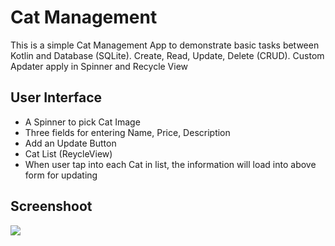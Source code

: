 # Cat Management

This is a simple Cat Management App to demonstrate basic tasks between Kotlin and Database (SQLite). Create, Read, Update, Delete (CRUD). Custom Apdater apply in Spinner and Recycle View

## User Interface
* A Spinner to pick Cat Image
* Three fields for entering Name, Price, Description
* Add an Update Button
* Cat List (ReycleView)
* When user tap into each Cat in list, the information will load into above form for updating

## Screenshoot

![](https://i.imgur.com/QbujDb3.png)



